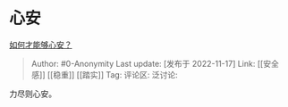 # 心安
[如何才能够心安？](https://www.zhihu.com/question/276648150/answer/2761861616)

> Author: #0-Anonymity
> Last update: [发布于 2022-11-17]
> Link: [[安全感]] [[稳重]] [[踏实]]
> Tag:
> 评论区:
> 泛讨论:

力尽则心安。
